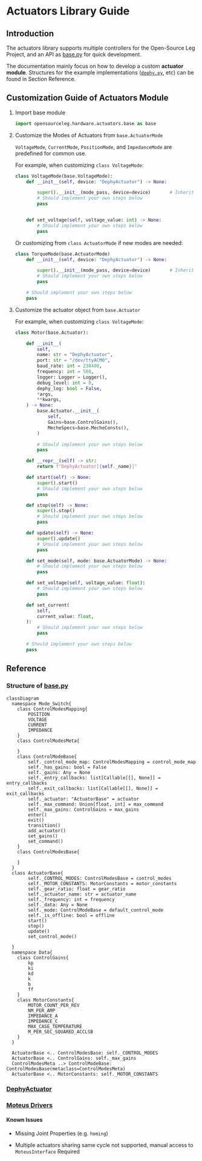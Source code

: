 ﻿# Actuators Library Guide

## Introduction

The actuators library supports multiple controllers for the Open-Source Leg Project, and an API as [base.py](./base.py) for quick development.

The documentation mainly focus on how to develop a custom **actuator module**. Structures for the example implementations ([`dephy.py`](./dephy.py), etc) can be found in Section Reference.

## Customization Guide of Actuators Module

1. Import base module

   ```Python
   import opensourceleg.hardware.actuators.base as base
   ```

2. Customize the Modes of Actuators from `base.ActuatorMode`

   `VoltageMode`, `CurrentMode`, `PositionMode`, and `ImpedanceMode` are predefined for common use.

   For example, when customizing `class VoltageMode`:

   ```Python
   class VoltageMode(base.VoltageMode):
       def __init__(self, device: "DephyActuator") -> None:

           super().__init__(mode_pass, device=device)       # Inherit the steps from the template are suggested, as they connects to class Actuator
           # Should implement your own steps below
           pass


       def set_voltage(self, voltage_value: int) -> None:
           # Should implement your own steps below
           pass
   ```

   Or customizing from `class ActuatorMode` if new modes are needed:

   ```Python
   class TorqueMode(base.ActuatorMode)
       def __init__(self, device: "DephyActuator") -> None:

           super().__init__(mode_pass, device=device)       # Inherit the steps from the template are suggested, as they connects to class Actuator
           # Should implement your own steps below
           pass

       # Should implement your own steps below
       pass
   ```

3. Customize the actuator object from `base.Actuator`

   For example, when customizing `class VoltageMode`:

   ```Python
   class Motor(base.Actuator):

       def __init__(
           self,
           name: str = "DephyActuator",
           port: str = "/dev/ttyACM0",
           baud_rate: int = 230400,
           frequency: int = 500,
           logger: Logger = Logger(),
           debug_level: int = 0,
           dephy_log: bool = False,
           *args,
           **kwargs,
       ) -> None:
           base.Actuator.__init__(
               self,
               Gains=base.ControlGains(),
               MecheSpecs=base.MecheConsts(),
           )                                                               # Inherit the steps from the template are suggested, as they offer common member definitions

           # Should implement your own steps below
           pass

       def __repr__(self) -> str:
           return f"DephyActuator[{self._name}]"

       def start(self) -> None:
           super().start()
           # Should implement your own steps below
           pass

       def stop(self) -> None:
           super().stop()
           # Should implement your own steps below
           pass

       def update(self) -> None:
           super().update()
           # Should implement your own steps below
           pass

       def set_mode(self, mode: base.ActuatorMode) -> None:
           # Should implement your own steps below
           pass

       def set_voltage(self, voltage_value: float):
           # Should implement your own steps below
           pass

       def set_current(
           self,
           current_value: float,
       ):
           # Should implement your own steps below
           pass

       # Should implement your own steps below
       pass

   ```

## Reference

### Structure of [base.py](./base.py)

```mermaid
classDiagram
  namespace Mode_Switch{
    class ControlModesMapping{
        POSITION
        VOLTAGE
        CURRENT
        IMPEDANCE
    }
    class ControlModesMeta{

    }
    class ControlModeBase{
        self._control_mode_map: ControlModesMapping = control_mode_map
        self._has_gains: bool = False
        self._gains: Any = None
        self._entry_callbacks: list[Callable[[], None]] = entry_callbacks
        self._exit_callbacks: list[Callable[[], None]] = exit_callbacks
        self._actuator: "ActuatorBase" = actuator
        self._max_command: Union[float, int] = max_command
        self._max_gains: ControlGains = max_gains
        enter()
        exit()
        transition()
        add_actuator()
        set_gains()
        set_command()
    }
    class ControlModesBase{

    }
  }
  class ActuatorBase{
        self._CONTROL_MODES: ControlModesBase = control_modes
        self._MOTOR_CONSTANTS: MotorConstants = motor_constants
        self._gear_ratio: float = gear_ratio
        self._actuator_name: str = actuator_name
        self._frequency: int = frequency
        self._data: Any = None
        self._mode: ControlModeBase = default_control_mode
        self._is_offline: bool = offline
        start()
        stop()
        update()
        set_control_mode()

  }
  namespace Data{
    class ControlGains{
        kp
        ki
        kd
        k
        b
        ff
    }
    class MotorConstants{
        MOTOR_COUNT_PER_REV
        NM_PER_AMP
        IMPEDANCE_A
        IMPEDANCE_C
        MAX_CASE_TEMPERATURE
        M_PER_SEC_SQUARED_ACCLSB
    }
  }

  ActuatorBase <.. ControlModesBase: self._CONTROL_MODES
  ActuatorBase <.. ControlGains: self._max_gains
  ControlModesMeta ..> ControlModeBase: ControlModesBase(metaclass=ControlModesMeta)
  ActuatorBase <.. MotorConstants: self._MOTOR_CONSTANTS
```

### [DephyActuator](./dephy.py)

### [Moteus Drivers](./moteus.py)

#### Known Issues

- Missing Joint Properties (e.g. `homing`)

- Multiple actuators sharing same cycle not supported, manual access to `MoteusInterface` Required
